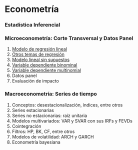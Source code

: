 # Econometría

### Estadística Inferencial


### Microeconometría: Corte Transversal y Datos Panel
1. [Modelo de regresión lineal](https://github.com/mauricioalvaradoo/econometrics/blob/main/microeconometrics/1%20LinealRegression.ipynb)
2. [Otros temas de regresión](https://github.com/mauricioalvaradoo/econometrics/blob/main/microeconometrics/2%20OtherLinearRegr.ipynb)
3. [Modelo lineal sin supuestos](https://github.com/mauricioalvaradoo/econometrics/blob/main/microeconometrics/3%20NoAssumptions.ipynb)
4. [Variable dependiente binominal](https://github.com/mauricioalvaradoo/econometrics/blob/main/microeconometrics/4%20BinomialEndog.ipynb)
5. [Variable dependiente multinomial](https://github.com/mauricioalvaradoo/econometrics/blob/main/microeconometrics/5%20MultinominalEndog.ipynb)
6. Datos panel
7. Evaluación de impacto

### Macroeconometría: Series de tiempo
1. Conceptos: desestacionalización, índices, entre otros
2. Series estacionarias
3. Series no estacionarias: raíz unitaria
4. Modelos multivariados: VAR y SVAR con sus IRFs y FEVDs
5. Cointegración
6. Filtros: HP, BK, CF, entre otros
7. Modelos de volatilidad: ARCH y GARCH
8. Econometría bayesiana
